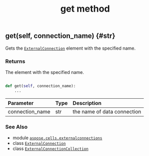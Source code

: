 ﻿---
title: get method
second_title: Aspose.Cells for Python via .NET API References
description: 
type: docs
weight: 40
url: /aspose.cells.externalconnections/externalconnectioncollection/get/
is_root: false
---

## get(self, connection_name) {#str}

Gets the [`ExternalConnection`](/cells/python-net/aspose.cells.externalconnections/externalconnection) element with the specified name.


### Returns 


The element with the specified name.


```python

def get(self, connection_name):
    ...
```


| Parameter | Type | Description |
| :- | :- | :- |
| connection_name | str | the name of data connection |



### See Also
* module [`aspose.cells.externalconnections`](../../)
* class [`ExternalConnection`](/cells/python-net/aspose.cells.externalconnections/externalconnection)
* class [`ExternalConnectionCollection`](/cells/python-net/aspose.cells.externalconnections/externalconnectioncollection)
